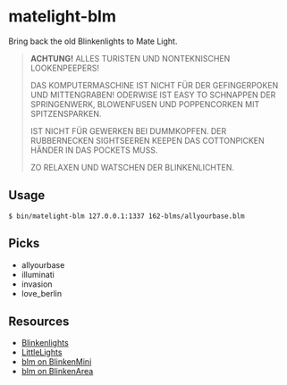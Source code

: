 # matelight-blm

Bring back the old Blinkenlights to Mate Light.

> **ACHTUNG!**
> ALLES TURISTEN UND NONTEKNISCHEN LOOKENPEEPERS!
>
> DAS KOMPUTERMASCHINE IST NICHT FÜR DER GEFINGERPOKEN UND MITTENGRABEN!
> ODERWISE IST EASY TO SCHNAPPEN DER SPRINGENWERK, BLOWENFUSEN UND POPPENCORKEN
> MIT SPITZENSPARKEN.
>
> IST NICHT FÜR GEWERKEN BEI DUMMKOPFEN. DER RUBBERNECKEN SIGHTSEEREN KEEPEN
> DAS COTTONPICKEN HÄNDER IN DAS POCKETS MUSS.
>
> ZO RELAXEN UND WATSCHEN DER BLINKENLICHTEN.

## Usage

    $ bin/matelight-blm 127.0.0.1:1337 162-blms/allyourbase.blm

## Picks

* allyourbase
* illuminati
* invasion
* love_berlin

## Resources

* [Blinkenlights](http://blinkenlights.net/)
* [LittleLights](http://littlelights.de/)
* [blm on BlinkenMini](http://blinkenmini.schuermans.info/software.en.html)
* [blm on BlinkenArea](http://oldwiki.blinkenarea.org/bin/view/Blinkenarea/BlinkenLightsMovie)
